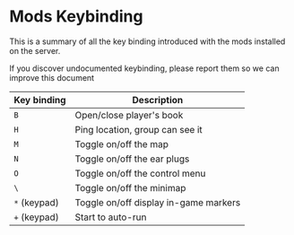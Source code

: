 # Mods Keybinding

This is a summary of all the key binding introduced with the mods installed on the server. 

If you discover undocumented keybinding, please report them so we can improve this document

| Key binding | Description |
|-------------|-------------|
| `B`         | Open/close player's book |
| `H`         | Ping location, group can see it |
| `M`         | Toggle on/off the map |
| `N`         | Toggle on/off the ear plugs |
| `O`         | Toggle on/off the control menu |
| `\`         | Toggle on/off the minimap |
| `*` (keypad)| Toggle on/off display in-game markers |
| `+` (keypad)| Start to auto-run |
